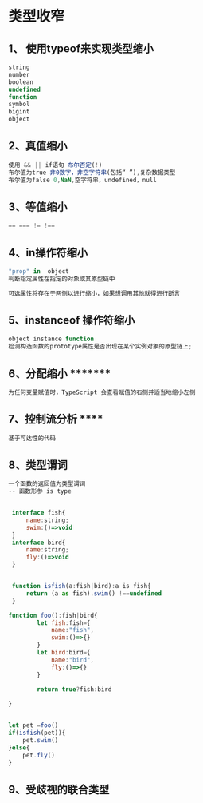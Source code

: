# 类型收窄

## 1、 使用typeof来实现类型缩小

```js
string
number
boolean
undefined
function
symbol
bigint
object
```

## 2、真值缩小

```js
使用 && || if语句 布尔否定(!) 
布尔值为true 非0数字，非空字符串(包括“ ”),复杂数据类型
布尔值为false 0,NaN,空字符串，undefined，null
```

## 3、等值缩小

```js
== === != !==
```

## 4、in操作符缩小

```js
"prop" in  object
判断指定属性在指定的对象或其原型链中

可选属性将存在于两侧以进行缩小，如果想调用其他就得进行断言
```

## 5、instanceof 操作符缩小

```js
object instance function
检测构造函数的prototype属性是否出现在某个实例对象的原型链上;
```

## 6、分配缩小 *******

```js
为任何变量赋值时，TypeScript 会查看赋值的右侧并适当地缩小左侧
```

## 7、控制流分析 ****

```js
基于可达性的代码
```

## 8、类型谓词

```js
一个函数的返回值为类型谓词 
-- 函数形参 is type


 interface fish{
     name:string;
     swim:()=>void
 }
 interface bird{
     name:string;
     fly:()=>void
 }


 function isfish(a:fish|bird):a is fish{
     return (a as fish).swim() !==undefined
 }

function foo():fish|bird{
        let fish:fish={
            name:"fish",
            swim:()=>{}
        }
        let bird:bird={
            name:"bird",
            fly:()=>{}
        }

        return true?fish:bird
        
}


let pet =foo()
if(isfish(pet)){
    pet.swim()
}else{
    pet.fly()
}
```

## 9、受歧视的联合类型

```js
 
```

